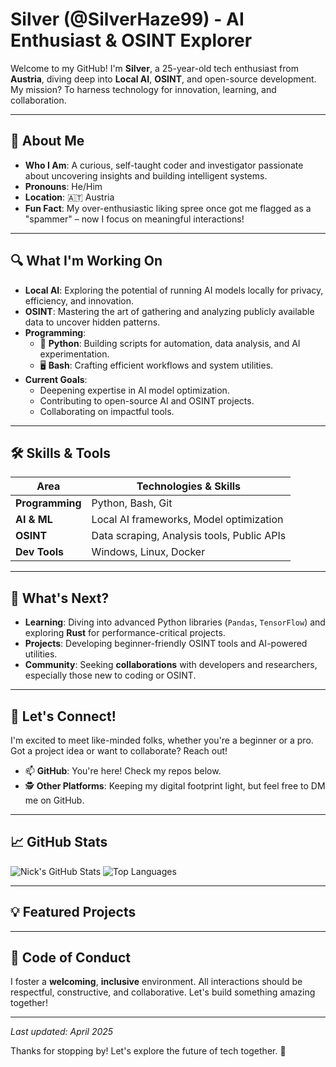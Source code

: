 # Silver (@SilverHaze99) - AI Enthusiast & OSINT Explorer
<!---
![Profile Banner](https://via.placeholder.com/1200x200.png?text=Welcome+to+My+GitHub)
--->
Welcome to my GitHub! I'm **Silver**, a 25-year-old tech enthusiast from **Austria**, diving deep into **Local AI**, **OSINT**, and open-source development. My mission? To harness technology for innovation, learning, and collaboration.

---

## 🚀 About Me

- **Who I Am**: A curious, self-taught coder and investigator passionate about uncovering insights and building intelligent systems.
- **Pronouns**: He/Him
- **Location**: 🇦🇹 Austria
- **Fun Fact**: My over-enthusiastic liking spree once got me flagged as a "spammer" – now I focus on meaningful interactions!

---

## 🔍 What I'm Working On

- **Local AI**: Exploring the potential of running AI models locally for privacy, efficiency, and innovation.
- **OSINT**: Mastering the art of gathering and analyzing publicly available data to uncover hidden patterns.
- **Programming**:
  - 🐍 **Python**: Building scripts for automation, data analysis, and AI experimentation.
  - 🖥️ **Bash**: Crafting efficient workflows and system utilities.
- **Current Goals**:
  - Deepening expertise in AI model optimization.
  - Contributing to open-source AI and OSINT projects.
  - Collaborating on impactful tools.

---

## 🛠️ Skills & Tools

| **Area**         | **Technologies & Skills**                     |
|------------------|----------------------------------------------|
| **Programming**  | Python, Bash, Git                           |
| **AI & ML**      | Local AI frameworks, Model optimization     |
| **OSINT**        | Data scraping, Analysis tools, Public APIs  |
| **Dev Tools**    | Windows, Linux, Docker                      |

---

## 🌱 What's Next?

- **Learning**: Diving into advanced Python libraries (`Pandas`, `TensorFlow`) and exploring **Rust** for performance-critical projects.
- **Projects**: Developing beginner-friendly OSINT tools and AI-powered utilities.
- **Community**: Seeking **collaborations** with developers and researchers, especially those new to coding or OSINT.

---

## 🤝 Let's Connect!

I'm excited to meet like-minded folks, whether you're a beginner or a pro. Got a project idea or want to collaborate? Reach out!

- 📫 **GitHub**: You're here! Check my repos below.
- 🕵️ **Other Platforms**: Keeping my digital footprint light, but feel free to DM me on GitHub.

---

## 📈 GitHub Stats

![Nick's GitHub Stats](https://github-readme-stats.vercel.app/api?username=SilverHaze99&show_icons=true&theme=radical)
![Top Languages](https://github-readme-stats.vercel.app/api/top-langs/?username=SilverHaze99&layout=compact&theme=radical)

---

## 💡 Featured Projects

<!---##- **[Project Name 1]**: A Python-based OSINT tool for analyzing public data sources. *(Coming soon!)*
 # - 🔗 [Repo Link](#) | 🌟 Stars: TBD
#- **[Project Name 2]**: A local AI script for automating tasks with privacy-first design. *(In progress!)*
  - 🔗 [Repo Link](#) | 🌟 Stars: TBD
--->
---

## 📜 Code of Conduct

I foster a **welcoming**, **inclusive** environment. All interactions should be respectful, constructive, and collaborative. Let's build something amazing together!

---

*Last updated: April 2025*

Thanks for stopping by! Let's explore the future of tech together. 🚀
<!---
![Footer Banner](https://via.placeholder.com/1200x100.png?text=Keep+Exploring)
--->

<!---
SilverHaze99/SilverHaze99 is a ✨ special ✨ repository because its `README.md` (this file) appears on your GitHub profile.
You can click the Preview link to take a look at your changes.
--->
